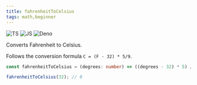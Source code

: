```yaml
---
title: fahrenheitToCelsius
tags: math,beginner
---
```


![TS](https://img.shields.io/badge/supports-typescript-blue.svg?style=flat-square)
![JS](https://img.shields.io/badge/supports-javascript-yellow.svg?style=flat-square)
![Deno](https://img.shields.io/badge/supports-deno-green.svg?style=flat-square)

Converts Fahrenheit to Celsius.

Follows the conversion formula `C = (F - 32) * 5/9`.

```ts
const fahrenheitToCelsius = (degrees: number) => ((degrees - 32) * 5) / 9;
```

```ts
fahrenheitToCelsius(32); // 0
```
